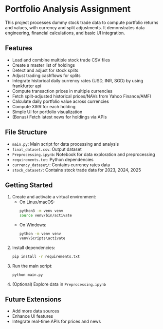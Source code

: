 # Portfolio Analysis Assignment

This project processes dummy stock trade data to compute portfolio returns and values, with currency and split adjustments. It demonstrates data engineering, financial calculations, and basic UI integration.

## Features
- Load and combine multiple stock trade CSV files
- Create a master list of holdings
- Detect and adjust for stock splits
- Adjust trading cashflows for splits
- Integrate historical daily currency rates (USD, INR, SGD) by using frankfurter api
- Compute transaction prices in multiple currencies
- Fetch split-adjusted historical prices/NAVs from Yahoo Finance/AMFI
- Calculate daily portfolio value across currencies
- Compute XIRR for each holding
- Simple UI for portfolio visualization
- (Bonus) Fetch latest news for holdings via APIs

## File Structure
- `main.py`: Main script for data processing and analysis
- `final_dataset.csv`: Output dataset
- `Preprocessing.ipynb`: Notebook for data exploration and preprocessing
- `requirements.txt`: Python dependencies
- `currency_dataset/`: Contains currency rates data
- `stock_dataset/`: Contains stock trade data for 2023, 2024, 2025

## Getting Started
1. Create and activate a virtual environment:
   - On Linux/macOS:
     ```bash
     python3 -m venv venv
     source venv/bin/activate
     ```
   - On Windows:
     ```cmd
     python -m venv venv
     venv\Scripts\activate
     ```
2. Install dependencies:
   ```bash
   pip install -r requirements.txt
   ```
3. Run the main script:
   ```bash
   python main.py
   ```
4. (Optional) Explore data in `Preprocessing.ipynb`

## Future Extensions
- Add more data sources
- Enhance UI features
- Integrate real-time APIs for prices and news
